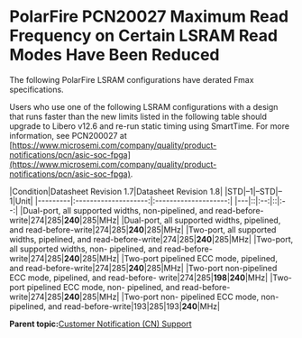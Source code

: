 # PolarFire PCN20027 Maximum Read Frequency on Certain LSRAM Read Modes Have Been Reduced

The following PolarFire LSRAM configurations have derated Fmax specifications.

Users who use one of the following LSRAM configurations with a design that runs faster than the new limits listed in the following table should upgrade to Libero v12.6 and re-run static timing using SmartTime. For more information, see PCN200027 at [https://www.microsemi.com/company/quality/product-notifications/pcn/asic-soc-fpga](https://www.microsemi.com/company/quality/product-notifications/pcn/asic-soc-fpga).

|Condition|Datasheet Revision 1.7|Datasheet Revision 1.8|
|STD|–1|–STD|–1|Unit|
|---------|:--------------------:|:--------------------:|
|---|::|:--:|::|:--:|
|Dual-port, all supported widths, non-pipelined, and read-before-write|274|285|**240**|285|MHz|
|Dual-port, all supported widths, pipelined, and read-before-write|274|285|**240**|285|MHz|
|Two-port, all supported widths, pipelined, and read-before-write|274|285|**240**|285|MHz|
|Two-port, all supported widths, non- pipelined, and read-before-write|274|285|**240**|285|MHz|
|Two-port pipelined ECC mode, pipelined, and read-before-write|274|285|**240**|285|MHz|
|Two-port non-pipelined ECC mode, pipelined, and read-before- write|274|285|**198**|**240**|MHz|
|Two-port pipelined ECC mode, non- pipelined, and read-before-write|274|285|**240**|285|MHz|
|Two-port non- pipelined ECC mode, non- pipelined, and read-before-write|193|285|193|**240**|MHz|

**Parent topic:**[Customer Notification \(CN\) Support](GUID-EAD6C696-E01D-40F4-B54F-E0AD053A3529.md)


